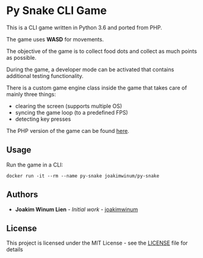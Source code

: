 # Py Snake CLI Game

This is a CLI game written in Python 3.6 and ported from PHP.

The game uses **WASD** for movements.

The objective of the game is to collect food dots and collect as much points as possible.

During the game, a developer mode can be activated that contains additional testing functionality.

There is a custom game engine class inside the game that takes care of mainly three things:
* clearing the screen (supports multiple OS)
* syncing the game loop (to a predefined FPS)
* detecting key presses

The PHP version of the game can be found [here](https://github.com/joakimwinum/php-snake).

## Usage

Run the game in a CLI:

```console
docker run -it --rm --name py-snake joakimwinum/py-snake
```

## Authors

* **Joakim Winum Lien** - *Initial work* - [joakimwinum](https://github.com/joakimwinum)

## License

This project is licensed under the MIT License - see the [LICENSE](https://github.com/joakimwinum/py-snake/blob/main/LICENSE) file for details
